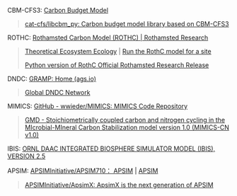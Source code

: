 
CBM-CFS3: [Carbon Budget Model](https://natural-resources.canada.ca/climate-change/climate-change-impacts-forests/carbon-accounting/carbon-budget-model/13107)

> [cat-cfs/libcbm_py: Carbon budget model library based on CBM-CFS3](https://github.com/cat-cfs/libcbm_py)

ROTHC: [Rothamsted Carbon Model (ROTHC) | Rothamsted Research](https://www.rothamsted.ac.uk/rothamsted-carbon-model-rothc)

> [Theoretical Ecosystem Ecology](https://www.bgc-jena.mpg.de/TEE/index.html) | [Run the RothC model for a site](https://www.bgc-jena.mpg.de/TEE/basics/2015/11/19/RothC/)
>
> [Python version of RothC Official Rothamsted Research Release](https://zenodo.org/records/10732265)

DNDC: [GRAMP: Home (ags.io)](http://gramp.ags.io/)

> [Global DNDC Network](https://globaldndc.net/)

MIMICS: [GitHub - wwieder/MIMICS: MIMICS Code Repository](https://github.com/wwieder/MIMICS/)

> [GMD - Stoichiometrically coupled carbon and nitrogen cycling in the MIcrobial-MIneral Carbon Stabilization model version 1.0 (MIMICS-CN v1.0)](https://gmd.copernicus.org/articles/13/4413/2020/)

IBIS: [ORNL DAAC INTEGRATED BIOSPHERE SIMULATOR MODEL (IBIS), VERSION 2.5](https://daac.ornl.gov/MODELS/guides/IBIS_Guide.html)

APSIM: [APSIMInitiative/APSIM710： APSIM](https://github.com/APSIMInitiative/APSIM710) | [APSIM](https://www.apsim.info/)

> [APSIMInitiative/ApsimX: ApsimX is the next generation of APSIM](https://github.com/APSIMInitiative/ApsimX)